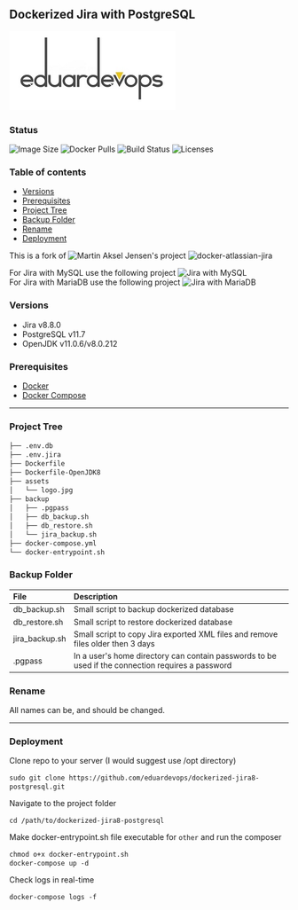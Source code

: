 ## Dockerized Jira with PostgreSQL

![Logo](./assets/logo.jpg)

### Status
<img alt="Image Size" src="https://img.shields.io/docker/image-size/eduardevops/jira8-postgresql" style="max-width:100%;"> <img alt="Docker Pulls" src="https://img.shields.io/docker/pulls/eduardevops/jira8-postgresql" style="max-width:100%;"> <img alt="Build Status" src="https://img.shields.io/docker/cloud/build/eduardevops/jira8-postgresql" style="max-width:100%;"> <img alt="Licenses" src="https://img.shields.io/badge/License-GPLv3-blue.svg" style="max-width:100%;">

### Table of contents
* [Versions](#Versions)
* [Prerequisites](#Prerequisites)
* [Project Tree](#Project-Tree)
* [Backup Folder](#Backup-Folder)
* [Rename](#Rename)
* [Deployment](#Deployment)

This is a fork of ![Martin Aksel Jensen's](https://github.com/cptactionhank) project ![docker-atlassian-jira](https://github.com/cptactionhank/docker-atlassian-jira)  <br>

For Jira with MySQL use the following project ![Jira with MySQL](https://github.com/eduardevops/dockerized-jira8-mysql) <br>
For Jira with MariaDB use the following project ![Jira with MariaDB](https://github.com/eduardevops/dockerized-jira8-mariadb)

### Versions
*	Jira v8.8.0
*	PostgreSQL v11.7
* OpenJDK v11.0.6/v8.0.212

### Prerequisites
*	[Docker](https://www.docker.com/)
*	[Docker Compose](https://docs.docker.com/compose/install/)
------

### Project Tree

```
├── .env.db
├── .env.jira
├── Dockerfile
├── Dockerfile-OpenJDK8
├── assets
│   └── logo.jpg
├── backup
│   ├── .pgpass
│   ├── db_backup.sh
│   ├── db_restore.sh
│   └── jira_backup.sh
├── docker-compose.yml
└── docker-entrypoint.sh
```


### Backup Folder
| File                        | Description                                                                           |
| :-------------------------- |:------------------------------------------------------------------------------------- |
| db_backup.sh   | Small script to backup dockerized database                                                         |
| db_restore.sh  | Small script to restore dockerized database                                                        |
| jira_backup.sh | Small script to copy Jira exported XML files and remove files older then 3 days                    |
| .pgpass        | In a user's home directory can contain passwords to be used if the connection requires a password  |

### Rename
All names can be, and should be changed.

-----

### Deployment
Clone repo to your server (I would suggest use /opt directory)
```less
sudo git clone https://github.com/eduardevops/dockerized-jira8-postgresql.git
```

Navigate to the project folder
```less
cd /path/to/dockerized-jira8-postgresql
```

Make docker-entrypoint.sh file executable for ```other``` and run the composer
```less
chmod o+x docker-entrypoint.sh
docker-compose up -d
```

Check logs in real-time
```less
docker-compose logs -f
```
